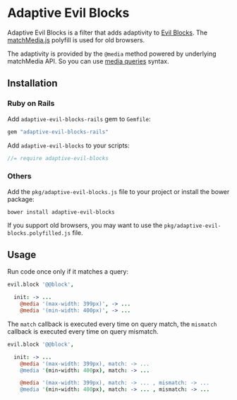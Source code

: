 # Adaptive Evil Blocks

[Evil Blocks]:    https://github.com/ai/evil-blocks/
[matchMedia.js]:  https://github.com/paulirish/matchMedia.js/
[media queries]:  http://www.w3.org/TR/css3-mediaqueries/

Adaptive Evil Blocks is a filter that adds adaptivity to [Evil Blocks].
The [matchMedia.js] polyfill is used for old browsers.

The adaptivity is provided by the `@media` method powered by underlying
matchMedia API. So you can use [media queries] syntax.

## Installation

### Ruby on Rails

Add `adaptive-evil-blocks-rails` gem to `Gemfile`:

```ruby
gem "adaptive-evil-blocks-rails"
```

Add `adaptive-evil-blocks` to your scripts:

```js
//= require adaptive-evil-blocks
```

### Others
Add the `pkg/adaptive-evil-blocks.js` file to your project or install
the bower package:

```
bower install adaptive-evil-blocks
```

If you support old browsers, you may want to use the
`pkg/adaptive-evil-blocks.polyfilled.js` file.


## Usage

Run code once only if it matches a query:
```coffee
evil.block '@@block',

  init: -> ...
    @media '(max-width: 399px)', -> ...
    @media '(min-width: 400px)', -> ...

```

The `match` callback is executed every time on query match, the `mismatch`
callback is executed every time on query mismatch.

```coffee
evil.block '@@block',

  init: -> ...
    @media '(max-width: 399px), match: -> ...
    @media '(min-width: 400px), match: -> ...

    @media '(max-width: 399px), match: -> ... , mismatch: -> ...
    @media '(min-width: 400px), match: -> ... , mismatch: -> ...
```
